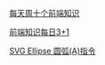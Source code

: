 [每天周十个前端知识](https://github.com/airuikun/Weekly-FE-Interview)

[前端知识每日3+1](https://github.com/haizlin/fe-interview)

[SVG Ellipse 圆弧(A)指令](https://huang-qing.github.io/svg/2018/11/29/SVG-Path-Ellipse/)